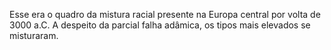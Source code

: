 ﻿Esse era o quadro da mistura racial presente na Europa central por volta de 3000 a.C.  A despeito da parcial falha adâmica, os tipos mais elevados se misturaram.
